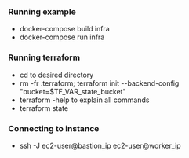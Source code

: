### Running example
* docker-compose build infra
* docker-compose run infra


### Running terraform 
* cd to desired directory
* rm -fr .terraform; terraform init --backend-config "bucket=$TF_VAR_state_bucket"
* terraform -help to explain all commands
* terraform state

### Connecting to instance
* ssh -J ec2-user@bastion_ip ec2-user@worker_ip